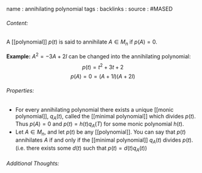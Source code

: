 name : annihilating polynomial
tags : 
backlinks : 
source : #MASED 

###### Content:
A [[polynomial]] $p(t)$ is said to annihilate $A \in M_n$ if $p(A)=0$.

**Example:**
$A^2 = -3A +2I$ can be changed into the annihilating polynomial: $$p(t) = t^2+3t+2$$
$$p(A) = 0 = (A+1I)(A+2I)$$


###### Properties:
- For every annihilating polynomial there exists a unique [[monic polynomial]], $q_A(t)$, called the [[minimal polynomial]] which divides $p(t)$. Thus $p(A) = 0$ and $p(t) = h(t)q_A(T)$ for some monic polynomial $h(t)$.
- Let $A \in M_n$, and let $p(t)$ be any [[polynomial]]. You can say that $p(t)$ annihilates $A$ if and only if the [[minimal polynomial]] $q_A(t)$ divides $p(t)$. (i.e. there exists some $d(t)$ such that $p(t)=d(t)q_A(t)$)

###### Additional Thoughts:
